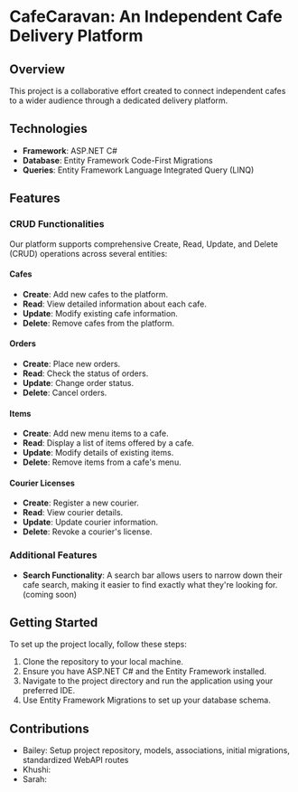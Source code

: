 # CafeCaravan: An Independent Cafe Delivery Platform

## Overview
This project is a collaborative effort created to connect independent cafes to a wider audience through a dedicated delivery platform.

## Technologies
- **Framework**: ASP.NET C#
- **Database**: Entity Framework Code-First Migrations
- **Queries**: Entity Framework Language Integrated Query (LINQ)

## Features

### CRUD Functionalities
Our platform supports comprehensive Create, Read, Update, and Delete (CRUD) operations across several entities:

#### Cafes
- **Create**: Add new cafes to the platform.
- **Read**: View detailed information about each cafe.
- **Update**: Modify existing cafe information.
- **Delete**: Remove cafes from the platform.

#### Orders
- **Create**: Place new orders.
- **Read**: Check the status of orders.
- **Update**: Change order status.
- **Delete**: Cancel orders.

#### Items
- **Create**: Add new menu items to a cafe.
- **Read**: Display a list of items offered by a cafe.
- **Update**: Modify details of existing items.
- **Delete**: Remove items from a cafe's menu.

#### Courier Licenses
- **Create**: Register a new courier.
- **Read**: View courier details.
- **Update**: Update courier information.
- **Delete**: Revoke a courier's license.

### Additional Features
- **Search Functionality**: A search bar allows users to narrow down their cafe search, making it easier to find exactly what they're looking for. (coming soon)

## Getting Started
To set up the project locally, follow these steps:

1. Clone the repository to your local machine.
2. Ensure you have ASP.NET C# and the Entity Framework installed.
3. Navigate to the project directory and run the application using your preferred IDE.
4. Use Entity Framework Migrations to set up your database schema.

## Contributions
- Bailey: Setup project repository, models, associations, initial migrations, standardized WebAPI routes
- Khushi:
- Sarah:
